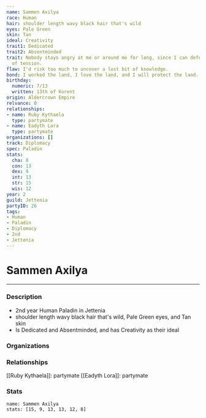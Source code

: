 ```yaml
---
name: Sammen Axilya
race: Human
hair: shoulder length wavy black hair that's wild
eyes: Pale Green
skin: Tan
ideal: Creativity
trait1: Dedicated
trait2: Absentminded
trait: Nobody stays angry at me or around me for long, since I can defuse any amount
  of tension.
flaw: I'd risk too much to uncover a lost bit of knowledge.
bond: I worked the land, I love the land, and I will protect the land.
birthday:
  numeric: 7/13
  written: 13th of Korent
origin: Aldercrown Empire
relvance: 0
relationships:
- name: Ruby Kythaela
  type: partymate
- name: Eadyth Lora
  type: partymate
organizations: []
track: Diplomacy
spec: Paladin
stats:
  cha: 8
  con: 13
  dex: 9
  int: 13
  str: 15
  wis: 12
year: 2
guild: Jettenia
partyID: 26
tags:
- Human
- Paladin
- Diplomacy
- 2nd
- Jettenia
---
```

# Sammen Axilya
---
### Description
- 2nd year Human Paladin in Jettenia
- shoulder length wavy black hair that's wild, Pale Green eyes, and Tan skin
- Is Dedicated and Absentminded, and has Creativity as their ideal

### Organizations
### Relationships
[[Ruby Kythaela]]: partymate
[[Eadyth Lora]]: partymate
### Stats
```statblock
name: Sammen Axilya
stats: [15, 9, 13, 13, 12, 8]
```